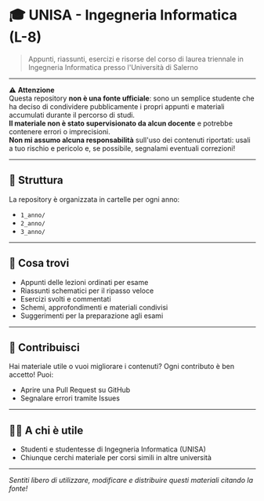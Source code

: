 # 🎓 UNISA - Ingegneria Informatica (L-8)

> Appunti, riassunti, esercizi e risorse del corso di laurea triennale in Ingegneria Informatica presso l'Università di Salerno

---

⚠️ **Attenzione**  
Questa repository **non è una fonte ufficiale**: sono un semplice studente che ha deciso di condividere pubblicamente i propri appunti e materiali accumulati durante il percorso di studi.  
**Il materiale non è stato supervisionato da alcun docente** e potrebbe contenere errori o imprecisioni.  
**Non mi assumo alcuna responsabilità** sull'uso dei contenuti riportati: usali a tuo rischio e pericolo e, se possibile, segnalami eventuali correzioni!

---

## 📂 Struttura

La repository è organizzata in cartelle per ogni anno:

- `1_anno/` 
- `2_anno/` 
- `3_anno/` 

---

## 📌 Cosa trovi

- Appunti delle lezioni ordinati per esame
- Riassunti schematici per il ripasso veloce
- Esercizi svolti e commentati
- Schemi, approfondimenti e materiali condivisi
- Suggerimenti per la preparazione agli esami

---

## 🤝 Contribuisci

Hai materiale utile o vuoi migliorare i contenuti? Ogni contributo è ben accetto! Puoi:
- Aprire una Pull Request su GitHub
- Segnalare errori tramite Issues

---

## 👨‍🎓 A chi è utile

- Studenti e studentesse di Ingegneria Informatica (UNISA)
- Chiunque cerchi materiale per corsi simili in altre università

---

*Sentiti libero di utilizzare, modificare e distribuire questi materiali citando la fonte!*
